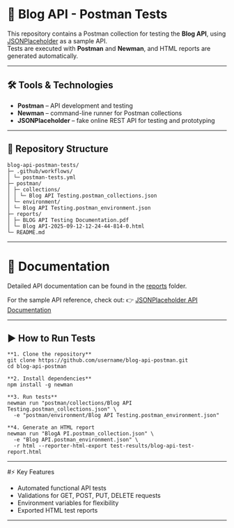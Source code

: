 # 📝 Blog API - Postman Tests

This repository contains a Postman collection for testing the **Blog API**, using 
[JSONPlaceholder](https://jsonplaceholder.typicode.com/) as a sample API.  
Tests are executed with **Postman** and **Newman**, and HTML reports are generated automatically.

---

## 🛠 Tools & Technologies
- **Postman** – API development and testing  
- **Newman** – command-line runner for Postman collections  
- **JSONPlaceholder** – fake online REST API for testing and prototyping  

---
## 📂 Repository Structure
```
blog-api-postman-tests/
├─ .github/workflows/
│ └─ postman-tests.yml
├─ postman/
│ ├─ collections/
│ │ └─ Blog API Testing.postman_collections.json
│ └─ environment/
│ └─ Blog API Testing.postman_environment.json
├─ reports/
│ ├─ BLOG API Testing Documentation.pdf
│ └─ Blog API-2025-09-12-12-24-44-814-0.html
└─ README.md
```

---

# 📑 Documentation

Detailed API documentation can be found in the [reports](https://github.com/nejlaBelagosi/Blog-API-Testing/tree/main/reports) folder.

For the sample API reference, check out:
👉 [JSONPlaceholder API Documentation](https://jsonplaceholder.typicode.com/guide)

---

## ▶️ How to Run Tests

```
**1. Clone the repository**
git clone https://github.com/username/blog-api-postman.git
cd blog-api-postman

**2. Install dependencies**
npm install -g newman

**3. Run tests**
newman run "postman/collections/Blog API Testing.postman_collections.json" \
  -e "postman/environment/Blog API Testing.postman_environment.json"

**4. Generate an HTML report
newman run "BlogA PI.postman_collection.json" \
  -e "Blog API.postman_environment.json" \
  -r html --reporter-html-export test-results/blog-api-test-report.html

```

---

#⚡ Key Features
- Automated functional API tests
- Validations for GET, POST, PUT, DELETE requests
- Environment variables for flexibility
- Exported HTML test reports

---

